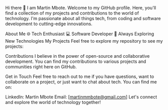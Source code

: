 Hi there 👋 
I am Martin Mbote.  Welcome to my GitHub profile. Here, you'll find a collection of my projects and contributions to the world of technology. I'm passionate about all things tech, from coding and software development to cutting-edge innovations.

About Me
🌐 Tech Enthusiast
💻 Software Developer
🚀 Always Exploring New Technologies
My Projects
Feel free to explore my repository to see my projects:

Contributions
I believe in the power of open-source and collaborative development. You can find my contributions to various projects and communities right here on GitHub.

Get in Touch
Feel free to reach out to me if you have questions, want to collaborate on a project, or just want to chat about tech. You can find me on:

LinkedIn: Martin Mbote
Email: [martinmmbote@gmail.com]
Let's connect and explore the world of technology together!
